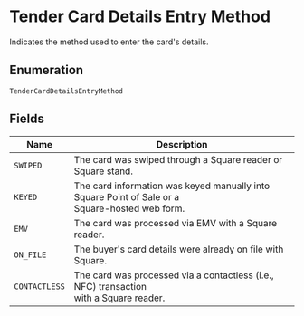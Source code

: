 
# Tender Card Details Entry Method

Indicates the method used to enter the card's details.

## Enumeration

`TenderCardDetailsEntryMethod`

## Fields

| Name | Description |
|  --- | --- |
| `SWIPED` | The card was swiped through a Square reader or Square stand. |
| `KEYED` | The card information was keyed manually into Square Point of Sale or a<br>Square-hosted web form. |
| `EMV` | The card was processed via EMV with a Square reader. |
| `ON_FILE` | The buyer's card details were already on file with Square. |
| `CONTACTLESS` | The card was processed via a contactless (i.e., NFC) transaction<br>with a Square reader. |

